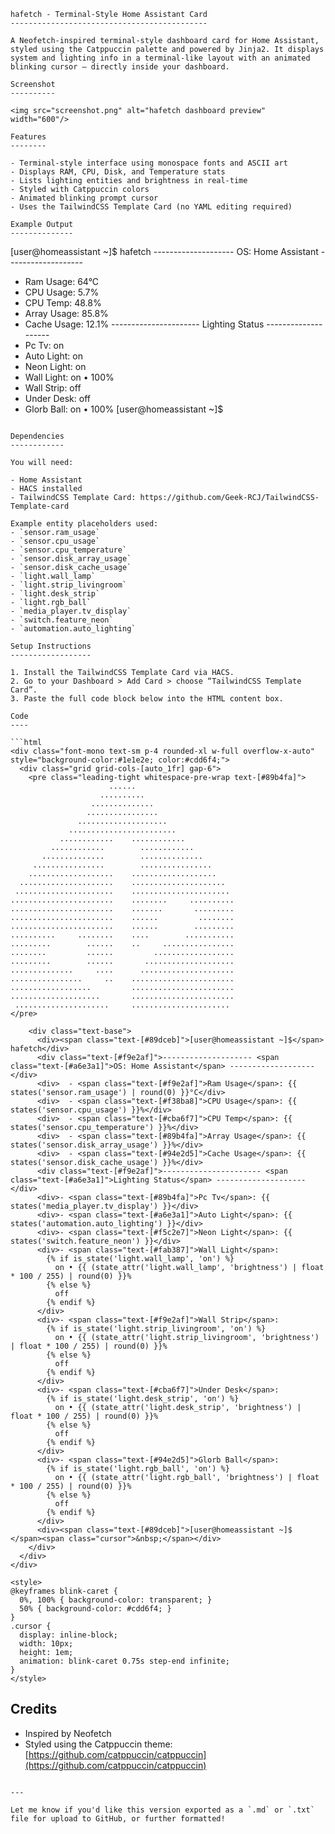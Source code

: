 ```
hafetch - Terminal-Style Home Assistant Card
--------------------------------------------

A Neofetch-inspired terminal-style dashboard card for Home Assistant, styled using the Catppuccin palette and powered by Jinja2. It displays system and lighting info in a terminal-like layout with an animated blinking cursor — directly inside your dashboard.

Screenshot
----------

<img src="screenshot.png" alt="hafetch dashboard preview" width="600"/>

Features
--------

- Terminal-style interface using monospace fonts and ASCII art
- Displays RAM, CPU, Disk, and Temperature stats
- Lists lighting entities and brightness in real-time
- Styled with Catppuccin colors
- Animated blinking prompt cursor
- Uses the TailwindCSS Template Card (no YAML editing required)

Example Output
--------------

```

\[user\@homeassistant \~]\$ hafetch
\-------------------- OS: Home Assistant -------------------

* Ram Usage: 64°C
* CPU Usage: 5.7%
* CPU Temp: 48.8%
* Array Usage: 85.8%
* Cache Usage: 12.1%
  \---------------------- Lighting Status --------------------
* Pc Tv: on
* Auto Light: on
* Neon Light: on
* Wall Light: on • 100%
* Wall Strip: off
* Under Desk: off
* Glorb Ball: on • 100%
  \[user\@homeassistant \~]\$

````

Dependencies
------------

You will need:

- Home Assistant
- HACS installed
- TailwindCSS Template Card: https://github.com/Geek-RCJ/TailwindCSS-Template-card

Example entity placeholders used:
- `sensor.ram_usage`
- `sensor.cpu_usage`
- `sensor.cpu_temperature`
- `sensor.disk_array_usage`
- `sensor.disk_cache_usage`
- `light.wall_lamp`
- `light.strip_livingroom`
- `light.desk_strip`
- `light.rgb_ball`
- `media_player.tv_display`
- `switch.feature_neon`
- `automation.auto_lighting`

Setup Instructions
------------------

1. Install the TailwindCSS Template Card via HACS.
2. Go to your Dashboard > Add Card > choose “TailwindCSS Template Card”.
3. Paste the full code block below into the HTML content box.

Code
----

```html
<div class="font-mono text-sm p-4 rounded-xl w-full overflow-x-auto" style="background-color:#1e1e2e; color:#cdd6f4;">
  <div class="grid grid-cols-[auto_1fr] gap-6">
    <pre class="leading-tight whitespace-pre-wrap text-[#89b4fa]">
                      ......                      
                    ..........                    
                  ..............                  
                 ................                 
               ....................               
             ........................             
           ............    ............           
         ............        ............         
       ..............        ..............       
     ................        ................     
    ...................    ...................    
  .....................    .....................  
 ......................    ...................... 
.......................    ........     ..........
.......................    .......       .........
.......................    ......         ........
.......................    ......        .........
..........     ........    ....        ...........
.........        ......    ..     ................
........         ......         ..................
.........        ......       ....................
..............     ....      .....................
................     ..    .......................
..................         .......................
....................       .......................
 .....................     ...................... 
</pre>

    <div class="text-base">
      <div><span class="text-[#89dceb]">[user@homeassistant ~]$</span> hafetch</div>
      <div class="text-[#f9e2af]">-------------------- <span class="text-[#a6e3a1]">OS: Home Assistant</span> -------------------</div>
      <div>  - <span class="text-[#f9e2af]">Ram Usage</span>: {{ states('sensor.ram_usage') | round(0) }}°C</div>
      <div>  - <span class="text-[#f38ba8]">CPU Usage</span>: {{ states('sensor.cpu_usage') }}%</div>
      <div>  - <span class="text-[#cba6f7]">CPU Temp</span>: {{ states('sensor.cpu_temperature') }}%</div>
      <div>  - <span class="text-[#89b4fa]">Array Usage</span>: {{ states('sensor.disk_array_usage') }}%</div>
      <div>  - <span class="text-[#94e2d5]">Cache Usage</span>: {{ states('sensor.disk_cache_usage') }}%</div>
      <div class="text-[#f9e2af]">---------------------- <span class="text-[#a6e3a1]">Lighting Status</span> --------------------</div>
      <div>- <span class="text-[#89b4fa]">Pc Tv</span>: {{ states('media_player.tv_display') }}</div>
      <div>- <span class="text-[#a6e3a1]">Auto Light</span>: {{ states('automation.auto_lighting') }}</div>
      <div>- <span class="text-[#f5c2e7]">Neon Light</span>: {{ states('switch.feature_neon') }}</div>
      <div>- <span class="text-[#fab387]">Wall Light</span>: 
        {% if is_state('light.wall_lamp', 'on') %}
          on • {{ (state_attr('light.wall_lamp', 'brightness') | float * 100 / 255) | round(0) }}%
        {% else %}
          off
        {% endif %}
      </div>
      <div>- <span class="text-[#f9e2af]">Wall Strip</span>: 
        {% if is_state('light.strip_livingroom', 'on') %}
          on • {{ (state_attr('light.strip_livingroom', 'brightness') | float * 100 / 255) | round(0) }}%
        {% else %}
          off
        {% endif %}
      </div>
      <div>- <span class="text-[#cba6f7]">Under Desk</span>: 
        {% if is_state('light.desk_strip', 'on') %}
          on • {{ (state_attr('light.desk_strip', 'brightness') | float * 100 / 255) | round(0) }}%
        {% else %}
          off
        {% endif %}
      </div>
      <div>- <span class="text-[#94e2d5]">Glorb Ball</span>: 
        {% if is_state('light.rgb_ball', 'on') %}
          on • {{ (state_attr('light.rgb_ball', 'brightness') | float * 100 / 255) | round(0) }}%
        {% else %}
          off
        {% endif %}
      </div>
      <div><span class="text-[#89dceb]">[user@homeassistant ~]$ </span><span class="cursor">&nbsp;</span></div>
    </div>
  </div>
</div>

<style>
@keyframes blink-caret {
  0%, 100% { background-color: transparent; }
  50% { background-color: #cdd6f4; }
}
.cursor {
  display: inline-block;
  width: 10px;
  height: 1em;
  animation: blink-caret 0.75s step-end infinite;
}
</style>
````

## Credits

* Inspired by Neofetch
* Styled using the Catppuccin theme: [https://github.com/catppuccin/catppuccin](https://github.com/catppuccin/catppuccin)

```

---

Let me know if you'd like this version exported as a `.md` or `.txt` file for upload to GitHub, or further formatted!
```
